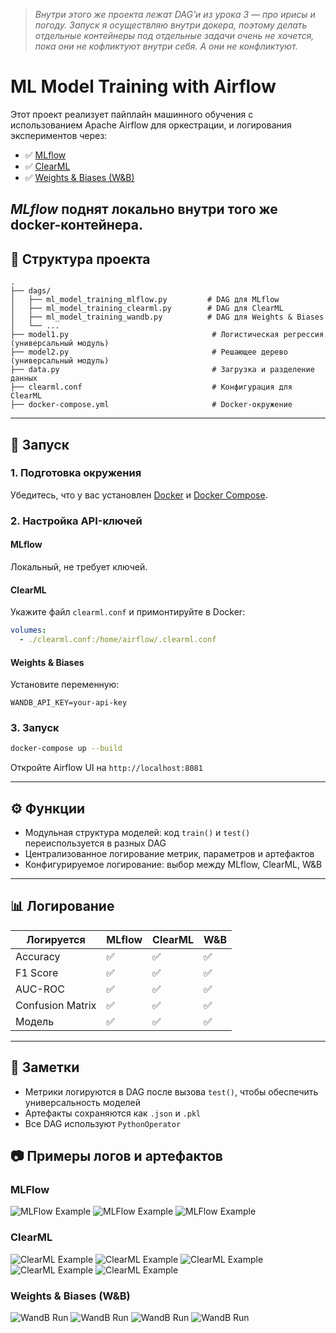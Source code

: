> *Внутри этого же проекта лежат DAG'и из урока 3 — про ирисы и погоду. Запуск я осуществляю внутри докера, поэтому делать отдельные контейнеры под отдельные задачи очень не хочется, пока они не кофликтуют внутри себя. А они не конфликтуют.*


# ML Model Training with Airflow

Этот проект реализует пайплайн машинного обучения с использованием Apache Airflow для оркестрации, и логирования экспериментов через:
- ✅ [MLflow](https://mlflow.org/)
- ✅ [ClearML](https://clear.ml/)
- ✅ [Weights & Biases (W&B)](https://wandb.ai/)

*MLflow* поднят локально внутри того же docker-контейнера.
---

## 📁 Структура проекта

```
.
├── dags/
│   ├── ml_model_training_mlflow.py         # DAG для MLflow
│   ├── ml_model_training_clearml.py        # DAG для ClearML
│   ├── ml_model_training_wandb.py          # DAG для Weights & Biases
│   └── ...
├── model1.py                                # Логистическая регрессия (универсальный модуль)
├── model2.py                                # Решающее дерево (универсальный модуль)
├── data.py                                  # Загрузка и разделение данных
├── clearml.conf                             # Конфигурация для ClearML
├── docker-compose.yml                       # Docker-окружение
```

---

## 🚀 Запуск

### 1. Подготовка окружения

Убедитесь, что у вас установлен [Docker](https://www.docker.com/) и [Docker Compose](https://docs.docker.com/compose/).

### 2. Настройка API-ключей

#### MLflow
Локальный, не требует ключей.

#### ClearML
Укажите файл `clearml.conf` и примонтируйте в Docker:
```yaml
volumes:
  - ./clearml.conf:/home/airflow/.clearml.conf
```

#### Weights & Biases
Установите переменную:
```env
WANDB_API_KEY=your-api-key
```

### 3. Запуск

```bash
docker-compose up --build
```

Откройте Airflow UI на `http://localhost:8081`

---

## ⚙️ Функции

- Модульная структура моделей: код `train()` и `test()` переиспользуется в разных DAG
- Централизованное логирование метрик, параметров и артефактов
- Конфигурируемое логирование: выбор между MLflow, ClearML, W&B

---

## 📊 Логирование

| Логируется       | MLflow | ClearML | W&B   |
|------------------|--------|---------|--------|
| Accuracy         | ✅      | ✅       | ✅     |
| F1 Score         | ✅      | ✅       | ✅     |
| AUC-ROC          | ✅      | ✅       | ✅     |
| Confusion Matrix | ✅      | ✅       | ✅     |
| Модель           | ✅      | ✅       | ✅     |

---

## 📌 Заметки

- Метрики логируются в DAG после вызова `test()`, чтобы обеспечить универсальность моделей
- Артефакты сохраняются как `.json` и `.pkl` 
- Все DAG используют `PythonOperator`


## 📷 Примеры логов и артефактов

### MLFlow

![MLFlow Example](/docs/mlflow_example_1.png)
![MLFlow Example](/docs/mlflow_example_2.png)
![MLFlow Example](/docs/mlflow_example_3.png)

### ClearML

![ClearML Example](/docs/clearml_example_1.png)
![ClearML Example](/docs/clearml_example_2.png)
![ClearML Example](/docs/clearml_example_3.png)
![ClearML Example](/docs/clearml_example_4.png)
![ClearML Example](/docs/clearml_example_5.png)


### Weights & Biases (W&B)

![WandB Run](/docs/wandb_example_1.png)
![WandB Run](/docs/wandb_example_2.png)
![WandB Run](/docs/wandb_example_3.png)
![WandB Run](/docs/wandb_example_4.png)



